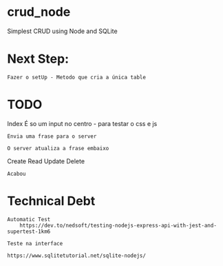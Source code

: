 # crud_node
Simplest CRUD using Node and SQLite

# Next Step:
	Fazer o setUp - Metodo que cria a única table

# TODO

  Index
		É so um input no centro - para testar o css e js

	Envia uma frase para o server

	O server atualiza a frase embaixo

  Create
  Read
  Update
  Delete

	Acabou

# Technical Debt

	Automatic Test
		https://dev.to/nedsoft/testing-nodejs-express-api-with-jest-and-supertest-1km6

	Teste na interface

	https://www.sqlitetutorial.net/sqlite-nodejs/
